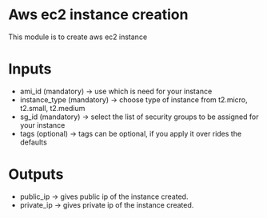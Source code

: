 # Aws ec2 instance creation

This module is to create aws ec2 instance 

# Inputs
* ami_id (mandatory) -> use which is need for your instance
* instance_type (mandatory) -> choose type of instance from t2.micro, t2.small, t2.medium
* sg_id (mandatory) -> select the list of security groups to be assigned for your instance
* tags (optional) -> tags can be optional, if you apply it over rides the defaults

# Outputs
* public_ip -> gives public ip of the instance created.
* private_ip -> gives private ip of the instance created.
